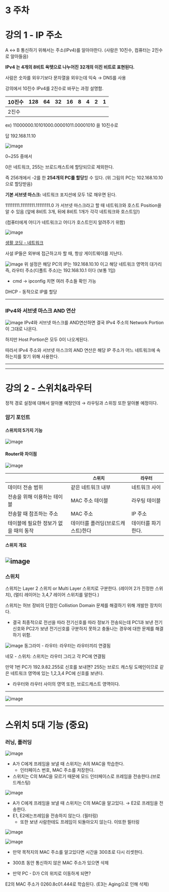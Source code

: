 # 3 주차


# 강의 1 - IP 주소

A ↔ B 통신하기 위해서는 주소(IPv4)를 알아야한다. (사람은 10진수, 컴퓨터는 2진수로 알아들음)

**IPv4 는 4개의 8비트 옥텟으로 나누어진 32개의 이진 비트로 표현된다.**

사람은 숫자를 외우기보다 문자열을 외우는데 익숙 → DNS를 사용

강의에서 10진수 IPv4를 2진수로 바꾸는 과정 설명함.

| 10진수 | 128 | 64 | 32 | 16 | 8 | 4 | 2 | 1 |
| --- | --- | --- | --- | --- | --- | --- | --- | --- |
| 2진수 |  |  |  |  |  |  |  |  |

ex) 11000000.10101000.00001011.00001010 을 10진수로

답 192.168.11.10

![image](https://github.com/user-attachments/assets/aefe98ad-56c6-4b17-be6a-c395a812f6d8)

0~255 중에서

0은 네트워크, 255는 브로드캐스트에 할당되므로 제외한다.

즉 256개에서 -2를 한 **254개의 PC를 할당**할 수 있다. (위 그림의 PC는 102.168.10.10으로 할당받음)

**기본 서브넷 마스크:** 네트워크 포지션에 모두 1로 채우면 된다.

11111111.11111111.11111111.0 가 서브넷 마스크라고 할 때 네트워크와 호스트 Position을 알 수 있음 (앞에 8비트 3개, 뒤에 8비트 1개가 각각 네트워크와 호스트임!)

(컴퓨터에게 어디가 네트워크고 어디가 호스트인지 알려주기 위함)

![image](https://github.com/user-attachments/assets/a1c2522a-8fef-48f0-a389-6e6226ea558c)

[생활 코딩 - 네트워크](https://www.youtube.com/watch?v=ctY8VtRd7cc&list=PLuHgQVnccGMA52uRBmSwqcvtI5IMoFclJ&index=3)

사설 IP들은 외부에 접근하고자 할 때, 항상 게이트웨이를 지난다.

![image](https://github.com/user-attachments/assets/d74db813-90b1-4eb1-98e8-b230ef09e7b0)
위 설정은 해당 PC의 IP는 192.168.10.10 이고 해당 네트워크 영역의 대가리 즉, 라우터 주소(디폴트 주소)는 192.168.10.1 이다 (보통 1임)

- cmd → ipconfig 치면 여러 주소들 확인 가능

DHCP - 동적으로 IP를 할당

---

### IPv4와 서브넷 마스크 AND 연산

![image](https://github.com/user-attachments/assets/f7dd5efd-8857-4751-93dd-79fe95e4592a)
IPv4와 서브넷 마스크를 AND연산하면 결국 IPv4 주소의 Network Portion이 그대로 나온다.

하지만 Host Portion은 모두 0이 나오게된다.

따라서 IPv4 주소와 서브넷 마스크의 AND 연산은 해당 IP 주소가 어느 네트워크에 속하는지를 찾기 위해 사용한다.

---

---

# 강의 2 - 스위치&라우터

정적 경로 설정에 대해서 알아볼 예정인데 → 라우팅과 스위칭 또한 알아볼 예정이다.

### 암기 포인트

#### **스위치의 5가지 기능**

![image](https://github.com/user-attachments/assets/990bd7d7-81cb-4bcb-87da-8f43730fc979)
#### **Router와 차이점**

![image](https://github.com/user-attachments/assets/c87b14ab-826c-4fdb-b7d3-67ac7d7e74e5)

|  | `스위치` | `라우터` |
| --- | --- | --- |
| 데이터 전송 범위 | 같은 네트워크 내부 | 네트워크 사이 |
| 전송을 위해 이용하는 테이블 | MAC 주소 테이블 | 라우팅 테이블 |
| 전송할 때 참조하는 주소 | MAC 주소 | IP 주소 |
| 테이블에 필요한 정보가 없을 때의 동작 | 데이터를 플러딩(브로드캐스트)한다 | 데이터를 파기한다. |

#### **스위치 개요**

![image](https://github.com/user-attachments/assets/f6411c33-6af4-452f-aa4b-751a1bcaee32)
---

### 스위치

스위치는 Layer 2 스위치 or Multi Layer 스위치로 구분한다. (레이어 2가 진정한 스위치), (멀티 레이어는 3,4,7 레이어 스위치를 말한다.)

스위치는 허브 장비의 단점인 Collistion Domain 문제를 해결하기 위해 개발한 장치이다.

- 결국 최종적으로 전선을 따라 전기신호를 따라 정보가 전송되는데 PC1과 보낸 전기신호와 PC2가 보낸 전기신호를 구분하지 못하고 충돌나는 경우에 대한 문제를 해결하기 위함.

![image](https://github.com/user-attachments/assets/89315680-6541-4589-be36-f2ec4d7a58fd)
동그라미 - 라우터: 라우터는 라우터끼리 연결됨

네모 - 스위치: 스위치는 라우터 그리고 각 PC에 연결됨

만약 1번 PC가 192.9.82.255로 신호를 보내면? 255는 브로드 캐스팅 도메인이므로 같은 네트워크 영역에 있는 1,2,3,4 PC에 신호를 보낸다.

- 라우터와 라우터 사이의 영역 또한, 브로드캐스트 영역이다.

---

![image](https://github.com/user-attachments/assets/82c7874a-dbbf-42a0-84cb-b6d5a0857f32)


---

# 스위치 5대 기능 (중요)

### 러닝, 플러딩

![image](https://github.com/user-attachments/assets/db989a60-ff2a-4537-b195-91aa6806b4c7)

- A가 C에게 프레임을 보낼 때 스위치는 A의 MAC을 학습한다.
    - 인터페이스 번호, MAC 주소를 저장한다.
- 스위치는 C의 MAC을 모르기 때문에 모드 인터페이스로 프레임을 전송한다.(브로드캐스팅)

![image](https://github.com/user-attachments/assets/434a1a63-c4dc-40c6-946c-9bab7fa80340)

- A가 C에게 프레임을 보낼 때 스위치는 C의 MAC을 알고있다. → E2로 프레임을 전송한다.
- E1, E2에는프레임을 전송하지 않는다. (필터링)
    - 또한 보낸 사람한테도 프레임이 되돌아오지 않는다. 이또한 필터링

![image](https://github.com/user-attachments/assets/505b678a-fe0c-4139-add4-46061a6a509a)

![image](https://github.com/user-attachments/assets/473c5d3c-4a2d-48e3-9a0b-55b613264e4d)

- 만약 목적지의 MAC 주소를 알고있다면 시간을 300초로 다시 리셋한다.
- 300초 동안 통신하지 않은 MAC 주소가 있으면 삭제

- 만약 PC - D가 C의 위치로 이동하게 되면?

E2의 MAC 주소가 0260.8c01.444로 학습된다. (E3는 Aging으로 인해 삭제)
